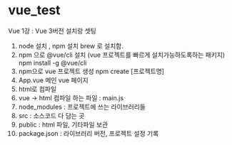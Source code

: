# vue_test
Vue 1강 : Vue 3버전 설치랑 셋팅

1. node 설치 , npm 설치
brew 로 설치함.
2. npm 으로 @vue/cli 설치 (vue 프로젝트를 빠르게 설치가능하도록하는 패키지)
npm install -g @vue/cli
3. npm으로 vue 프로젝트 생성
npm create [프로젝트명]
4. App.vue 메인 vue 페이지
5. html로 컴파일
6. vue -> html 컴파일 하는 파일 : main.js
7. node_modules : 프로젝트에 쓰는 라이브러리들
8. src : 소스코드 다 담는 곳
9. public : html 파일, 기타파일 보관
10. package.json : 라이브러리 버전, 프로젝트 설정 기록

